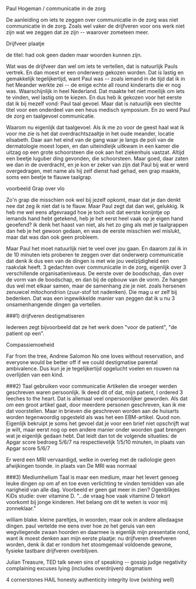 Paul Hogeman / communicatie in de zorg

De aanleiding om iets te zeggen over communicatie in de zorg was niet communicatie in de zorg. Zoals wel vaker de drijfveren voor ons werk niet zijn wat we zeggen dat ze zijn -- waarover zometeen meer.

Drijfveer plaatje



de titel: had ook geen daden maar woorden kunnen zijn.

Wat was de drijfveer dan wel om iets te vertellen, dat is natuurlijk Pauls vertrek. En dan moest er een onderwerp gekozen worden. Dat is lastig en gemakkelijk tegelijkertijd, want Paul was -- zoals iemand in de tijd dat ik in het Meander werkte zei -- de enige echte all round kinderarts die er nog was. Waarschijnlijk in heel Nederland. Dat maakte het niet moeilijk om iets te vinden, wel lastig om te kiezen. 
En dus heb ik gekozen voor het eerste dat ik bij mezelf vond: Paul taal gevoel. Maar dat is natuurlijk een slechte titel voor een onderdeel van een heus medisch symposium. En zo werd Paul de zorg en taalgevoel communicatie. 

Waarom nu eigenlijk dat taalgevoel. Als ik me zo voor de geest haal wat ik voor me zie is het dat overdrachtszaaltje in het oude meander, locatie elisabeth. Daar aan het eind van de gang waar je langs de poli van de dermatologie moest lopen, en dan uiteindleijk uitkwam in een kamer die uitzag op een grote schoorsteen die ook aan het ziekenhuis vastzat. Altijd een beetje luguber ding gevonden, die schoorsteen. Maar goed, daar zaten we dan in de overdracht, en je kon er zeker van zijn dat Paul bij wat er werd overgedragen, met name als hij zelf dienst had gehad, een grap maakte, soms een beetje te flauwe taalgrap. 

voorbeeld Grap over vlo


Zo'n grap die misschien ook wel bij jezelf opkomt, maar dat je dan denkt nee dat zeg ik niet dat is te flauw. Maar Paul zegt dat dan wel, gelukkig. Ik heb me wel eens afgevraagd hoe je toch ooit dat eerste konijntje op iemands hand hebt getekend, heb je het eerst heel vaak op je eigen hand geoefend? ik denk het haast van niet, als het zo ging als met je taalgrappen dan heb je het gewoon gedaan, en was de eerste misschien wel mislukt, maar dat was dan ook geen probleem. 

Maar Paul het moet natuurlijk niet te veel over jou gaan. En daarom zal ik in de 10 minuten iets proberen te zeggen over dat onderwerp communicatie dat denk ik dus een van de dingen is met wie jou veelzijdigheid een raakvlak heeft. 3 gedachten over communicatie in de zorg, eigenlijk over 3 verschillende organisatieniveaus. De eerste over de boodschap, dan over de vorm van de boodschap, en dan bij de opbouw van de vorm. Ze hangen dus wel met elkaar samen, maar de samenhang zie je niet. 
zoals hersenen zenuwcel mitochondrion (zuur-stof tot nadenken).
Die mag u er zelf bij bedenken. Dat was een ingewikkelde manier van zeggen dat ik u nu 3 onsamenhangende dingen ga vertellen.

###1) drijfveren destigmatiseren

Iedereen zegt bijvoorbeeld dat ze het werk doen "voor de patient", "de patient op een".

Compassiemoeheid


Far from the tree, Andrew Salomon
No one loves without reservation, and everyone would be better off if we could destigmatise parental ambivalence. Dus kun je je tegelijkertijd opgelucht voelen en rouwen na overlijden van een kind.


###2) Taal gebruiken voor communicatie
Artikelen die vroeger werden geschreven waren persoonlijk. Ik deed dit of dat, mijn patient, I ordered 3 leeches to the heart.
Dat is allemaal veel onpersoonlijker geworden. Als dat om een groot artikel gaat, door meerdere personen geschreven, kan ik me dat voorstellen. Maar in brieven die geschreven worden aan de huisarts worden tegenwoordig opgesteld als was het een EBM-artikel. Quod non. Eigenlijk bekruipt je soms het gevoel dat je voor een brief niet opschrijft wat je wilt, maar eerst nog op een andere manier onder woorden gaat brengen wat je eigenlijk gedaan hebt.
Dat leidt dan tot de volgende situaties:
de Apgar score bedroeg 5/6/7 na respectievelijk 1/5/10 minuten, in plaats van
Apgar score 5/6/7

Er werd een MRI vervaardigd, welke in overleg met de radiologie geen afwijkingen toonde. in plaats van
De MRI was normaal

###3) Mediumhelium
Taal is maar een medium, maar het levert genoeg leuke dingen op om af en toe even verlichting te vinden temidden van alle narigheid van alle dag.
Voorbeeld er geen gat meer in zien?
Ogenblikjes
KiDs studie: over vitamine D. "...de vraag hoe vaak vitamine D tekort voorkomt bij jonge kinderen. Het belang om dit te weten is voor mij zonneklaar."

william blake. kleine pareltjes, in woorden, maar ook in andere alledaagse dingen.
paul vertelde me eens over hoe ze het geruis van een wegvliegende zwaan hoorden
en daarmee is eigenlijk mijn presentatie rond, want ik moest denken aan mijn eerste plaatje:
nu drijfveren dreefveren worden, denk ik dat er rondom het stoomgemaal voldoende gewone, fysieke tastbare drijfveren overblijven.







Julian Treasure, TED talk
seven sins of speaking -- 
gossip
judge
negativity
complaining
excuses
lying (includes overdrijven)
dogmatism

4 cornerstones
HAIL
honesty
authenticity
integrity
love (wishing well)


